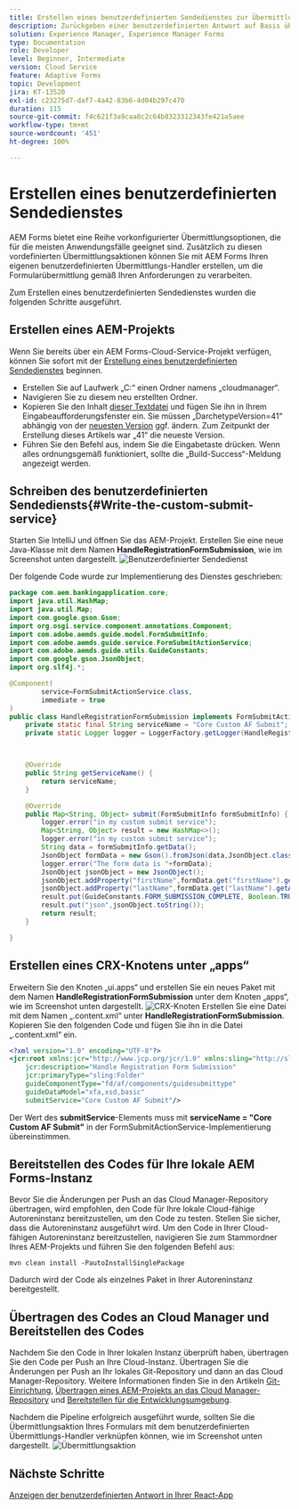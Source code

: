 ```yaml
---
title: Erstellen eines benutzerdefinierten Sendedienstes zur Übermittlung adaptiver Headless-Formulare
description: Zurückgeben einer benutzerdefinierten Antwort auf Basis übermittelter Daten
solution: Experience Manager, Experience Manager Forms
type: Documentation
role: Developer
level: Beginner, Intermediate
version: Cloud Service
feature: Adaptive Forms
topic: Development
jira: KT-13520
exl-id: c23275d7-daf7-4a42-83b6-4d04b297c470
duration: 115
source-git-commit: f4c621f3a9caa8c2c64b8323312343fe421a5aee
workflow-type: tm+mt
source-wordcount: '451'
ht-degree: 100%

---
```


# Erstellen eines benutzerdefinierten Sendedienstes 

AEM Forms bietet eine Reihe vorkonfigurierter Übermittlungsoptionen, die für die meisten Anwendungsfälle geeignet sind. Zusätzlich zu diesen vordefinierten Übermittlungsaktionen können Sie mit AEM Forms Ihren eigenen benutzerdefinierten Übermittlungs-Handler erstellen, um die Formularübermittlung gemäß Ihren Anforderungen zu verarbeiten.

Zum Erstellen eines benutzerdefinierten Sendedienstes wurden die folgenden Schritte ausgeführt.

## Erstellen eines AEM-Projekts

Wenn Sie bereits über ein AEM Forms-Cloud-Service-Projekt verfügen, können Sie sofort mit der [Erstellung eines benutzerdefinierten Sendedienstes](#Write-the-custom-submit-service) beginnen.

* Erstellen Sie auf Laufwerk „C:“ einen Ordner namens „cloudmanager“.
* Navigieren Sie zu diesem neu erstellten Ordner.
* Kopieren Sie den Inhalt [dieser Textdatei](./assets/creating-maven-project.txt) und fügen Sie ihn in Ihrem Eingabeaufforderungsfenster ein. Sie müssen „DarchetypeVersion=41“ abhängig von der [neuesten Version](https://github.com/adobe/aem-project-archetype/releases) ggf. ändern. Zum Zeitpunkt der Erstellung dieses Artikels war „41“ die neueste Version.
* Führen Sie den Befehl aus, indem Sie die Eingabetaste drücken. Wenn alles ordnungsgemäß funktioniert, sollte die „Build-Success“-Meldung angezeigt werden.

## Schreiben des benutzerdefinierten Sendediensts{#Write-the-custom-submit-service}

Starten Sie IntelliJ und öffnen Sie das AEM-Projekt. Erstellen Sie eine neue Java-Klasse mit dem Namen **HandleRegistrationFormSubmission**, wie im Screenshot unten dargestellt.
![Benutzerdefinierter Sendedienst](./assets/custom-submit-service.png)

Der folgende Code wurde zur Implementierung des Dienstes geschrieben:

```java
package com.aem.bankingapplication.core;
import java.util.HashMap;
import java.util.Map;
import com.google.gson.Gson;
import org.osgi.service.component.annotations.Component;
import com.adobe.aemds.guide.model.FormSubmitInfo;
import com.adobe.aemds.guide.service.FormSubmitActionService;
import com.adobe.aemds.guide.utils.GuideConstants;
import com.google.gson.JsonObject;
import org.slf4j.*;

@Component(
        service=FormSubmitActionService.class,
        immediate = true
)
public class HandleRegistrationFormSubmission implements FormSubmitActionService {
    private static final String serviceName = "Core Custom AF Submit";
    private static Logger logger = LoggerFactory.getLogger(HandleRegistrationFormSubmission.class);



    @Override
    public String getServiceName() {
        return serviceName;
    }

    @Override
    public Map<String, Object> submit(FormSubmitInfo formSubmitInfo) {
        logger.error("in my custom submit service");
        Map<String, Object> result = new HashMap<>();
        logger.error("in my custom submit service");
        String data = formSubmitInfo.getData();
        JsonObject formData = new Gson().fromJson(data,JsonObject.class);
        logger.error("The form data is "+formData);
        JsonObject jsonObject = new JsonObject();
        jsonObject.addProperty("firstName",formData.get("firstName").getAsString());
        jsonObject.addProperty("lastName",formData.get("lastName").getAsString());
        result.put(GuideConstants.FORM_SUBMISSION_COMPLETE, Boolean.TRUE);
        result.put("json",jsonObject.toString());
        return result;
    }

}
```

## Erstellen eines CRX-Knotens unter „apps“

Erweitern Sie den Knoten „ui.apps“ und erstellen Sie ein neues Paket mit dem Namen **HandleRegistrationFormSubmission** unter dem Knoten „apps“, wie im Screenshot unten dargestellt.
![CRX-Knoten](./assets/crx-node.png)
Erstellen Sie eine Datei mit dem Namen „.content.xml“ unter **HandleRegistrationFormSubmission**. Kopieren Sie den folgenden Code und fügen Sie ihn in die Datei „.content.xml“ ein.

```xml
<?xml version="1.0" encoding="UTF-8"?>
<jcr:root xmlns:jcr="http://www.jcp.org/jcr/1.0" xmlns:sling="http://sling.apache.org/jcr/sling/1.0"
    jcr:description="Handle Registration Form Submission"
    jcr:primaryType="sling:Folder"
    guideComponentType="fd/af/components/guidesubmittype"
    guideDataModel="xfa,xsd,basic"
    submitService="Core Custom AF Submit"/>
```

Der Wert des **submitService**-Elements muss mit **serviceName = &quot;Core Custom AF Submit&quot;** in der FormSubmitActionService-Implementierung übereinstimmen.

## Bereitstellen des Codes für Ihre lokale AEM Forms-Instanz

Bevor Sie die Änderungen per Push an das Cloud Manager-Repository übertragen, wird empfohlen, den Code für Ihre lokale Cloud-fähige Autoreninstanz bereitzustellen, um den Code zu testen. Stellen Sie sicher, dass die Autoreninstanz ausgeführt wird.
Um den Code in Ihrer Cloud-fähigen Autoreninstanz bereitzustellen, navigieren Sie zum Stammordner Ihres AEM-Projekts und führen Sie den folgenden Befehl aus:

```
mvn clean install -PautoInstallSinglePackage
```

Dadurch wird der Code als einzelnes Paket in Ihrer Autoreninstanz bereitgestellt.

## Übertragen des Codes an Cloud Manager und Bereitstellen des Codes

Nachdem Sie den Code in Ihrer lokalen Instanz überprüft haben, übertragen Sie den Code per Push an Ihre Cloud-Instanz.
Übertragen Sie die Änderungen per Push an Ihr lokales Git-Repository und dann an das Cloud Manager-Repository. Weitere Informationen finden Sie in den Artikeln [Git-Einrichtung](https://experienceleague.adobe.com/docs/experience-manager-learn/cloud-service/forms/developing-for-cloud-service/setup-git.html?lang=de), [Übertragen eines AEM-Projekts an das Cloud Manager-Repository](https://experienceleague.adobe.com/docs/experience-manager-learn/cloud-service/forms/developing-for-cloud-service/push-project-to-cloud-manager-git.html?lang=de) und [Bereitstellen für die Entwicklungsumgebung](https://experienceleague.adobe.com/docs/experience-manager-learn/cloud-service/forms/developing-for-cloud-service/deploy-to-dev-environment.html?lang=de).

Nachdem die Pipeline erfolgreich ausgeführt wurde, sollten Sie die Übermittlungsaktion Ihres Formulars mit dem benutzerdefinierten Übermittlungs-Handler verknüpfen können, wie im Screenshot unten dargestellt.
![Übermittlungsaktion](./assets/configure-submit-action.png)

## Nächste Schritte

[Anzeigen der benutzerdefinierten Antwort in Ihrer React-App](./handle-response-react-app.md)
